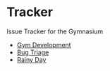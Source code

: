 # Tracker

Issue Tracker for the Gymnasium

- [Gym Development](https://github.com/orgs/gymnasium/projects/2)
- [Bug Triage](https://github.com/orgs/gymnasium/projects/3)
- [Rainy Day](https://github.com/orgs/gymnasium/projects/5)
